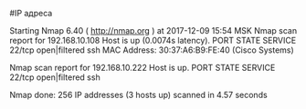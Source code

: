 #IP адреса <a name="99"></a>

Starting Nmap 6.40 ( http://nmap.org ) at 2017-12-09 15:54 MSK
Nmap scan report for 192.168.10.108
Host is up (0.0074s latency).
PORT   STATE         SERVICE
22/tcp open|filtered ssh
MAC Address: 30:37:A6:B9:FE:40 (Cisco Systems)

Nmap scan report for 192.168.10.222
Host is up.
PORT   STATE         SERVICE
22/tcp open|filtered ssh

Nmap done: 256 IP addresses (3 hosts up) scanned in 4.57 seconds
